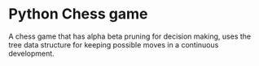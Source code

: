 # Python Chess game
A chess game that has alpha beta pruning for decision making,
uses the tree data structure for keeping possible moves
in a continuous development.